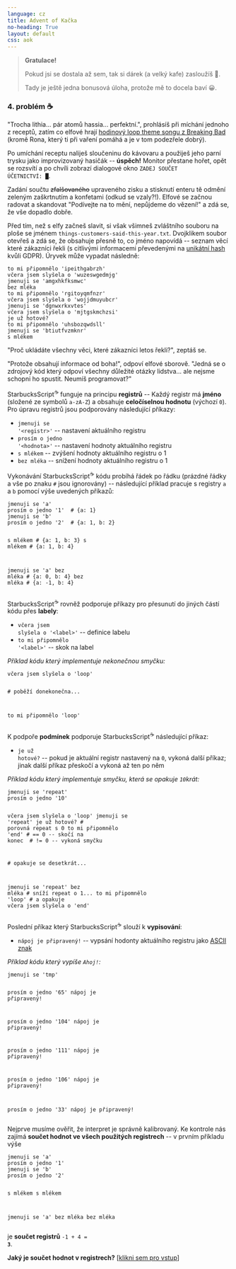 ```yaml
---
language: cz
title: Advent of Kačka
no-heading: True
layout: default
css: aok
---
```


> <span class="large">**Gratulace!**</span>
> 
> Pokud jsi se dostala až sem, tak si dárek (a velký kafe) zasloužíš <span class="nostyle">🎁</span>.
> 
> Tady je ještě jedna bonusová úloha, protože mě to docela baví <span class="nostyle">😀</span>.

### 4. problém ☕
<span class="quote">"Trocha lithia... pár atomů hassia... perfektní."</span>, prohlásíš při míchání jednoho z receptů, zatím co elfové hrají [hodinový loop theme songu z Breaking Bad](https://www.youtube.com/watch?v=pYAGlaZGwBA) (kromě Rona, který ti při vaření pomáhá a je v tom podezřele dobrý).

Po umíchání receptu naliješ sloučeninu do kávovaru a použiješ jeho parní trysku jako improvizovaný hasičák -- **úspěch!**
Monitor přestane hořet, opět se rozsvítí a po chvíli zobrazí dialogové okno <code class="language-plaintext highlighter-rouge">ZADEJ SOUČET ÚČETNICTVÍ: <span class="blink">█</span></code>.

Zadání součtu ~~zfalšovaného~~ upraveného zisku a stisknutí enteru tě odmění zeleným zaškrtnutím a konfetami (odkud se vzaly?!).
Elfové se začnou radovat a skandovat <span class="quote">"Podívejte na to mění, nepůjdeme do vězení!"</span> a zdá se, že vše dopadlo dobře.

Před tím, než s elfy začneš slavit, si však všimneš zvláštního souboru na ploše se jménem `things-customers-said-this-year.txt`.
Dvojklikem soubor otevřeš a zdá se, že obsahuje přesně to, co jméno napovídá -- seznam věcí které zákazníci řekli (s citlivými informacemi převedenými na [unikátní hash](https://en.wikipedia.org/wiki/Hash_function) kvůli GDPR). Úryvek může vypadat následně:

<div class="language-plaintext highlighter-rouge"><div class="highlight"><pre class="highlight"><code>to mi připomnělo <span class="orange">'ipeithgabrzh'</span>
včera jsem slyšela o <span class="orange">'wuzeswgedmjg'</span>
jmenuji se <span class="orange">'amgxhkfksmwc'</span>
bez mléka
to mi připomnělo <span class="orange">'rgitoyqmfnzr'</span>
včera jsem slyšela o <span class="orange">'wojjdmuyubcr'</span>
jmenuji se <span class="orange">'dgnwxrkxvtes'</span>
včera jsem slyšela o <span class="orange">'mjtgskmchzsi'</span>
je už hotové?
to mi připomnělo <span class="orange">'uhsbozqwdsll'</span>
jmenuji se <span class="orange">'btiutfvzmknr'</span>
s mlékem
</code></pre></div></div>

<span class="quote">"Proč ukládáte všechny věci, které zákazníci letos řekli?"</span>, zeptáš se.

<span class="quote">"Protože obsahují informace od boha!"</span>, odpoví elfové sborově. <span class="quote">"Jedná se o zdrojový kód který odpoví všechny důležité otázky lidstva... ale nejsme schopni ho spustit. Neumíš programovat?"</span>

<span class="s2">S</span><span class="s1">t</span><span class="s3">a</span><span class="s2">r</span><span class="s3">b</span><span class="s1">u</span><span class="s1">c</span><span class="s3">k</span><span class="s1">s</span><span class="s3">S</span><span class="s2">c</span><span class="s2">r</span><span class="s1">i</span><span class="s3">p</span><span class="s2">t</span><sup>☕</sup> funguje na principu **registrů** -- Každý registr má **jméno** (složené ze symbolů `a-zA-Z`) a obsahuje **celočíselnou hodnotu** (výchozí `0`).
Pro úpravu registrů jsou podporovány následující příkazy:
- <code class="language-plaintext highlighter-rouge">jmenuji se <span class="orange">'&lt;registr&gt;'</span></code> -- nastavení aktuálního registru
- <code class="language-plaintext highlighter-rouge">prosím o jedno <span class="orange">'&lt;hodnota&gt;'</span></code> -- nastavení hodnoty aktuálního registru
- `s mlékem` -- zvýšení hodnoty aktuálního registru o 1
- `bez mléka` -- snížení hodnoty aktuálního registru o 1

Vykonávání <span class="s2">S</span><span class="s1">t</span><span class="s3">a</span><span class="s2">r</span><span class="s3">b</span><span class="s1">u</span><span class="s1">c</span><span class="s3">k</span><span class="s1">s</span><span class="s3">S</span><span class="s2">c</span><span class="s2">r</span><span class="s1">i</span><span class="s3">p</span><span class="s2">t</span><sup>☕</sup> kódu probíhá řádek po řádku (prázdné řádky a vše po znaku <code class="language-plaintext highlighter-rouge"><span class="gray">#</span></code> jsou ignorovány) -- následující příklad pracuje s registry <code class="language-plaintext highlighter-rouge"><span class="orange">a</span></code> a <code class="language-plaintext highlighter-rouge"><span class="orange">b</span></code> pomocí výše uvedených příkazů:

<div class="language-plaintext highlighter-rouge"><div class="highlight"><pre class="highlight"><code>jmenuji se <span class="orange">'a'</span>
prosím o jedno <span class="orange">'1'</span><span class="gray">  # {a: 1}</span>
jmenuji se <span class="orange">'b'</span>
prosím o jedno <span class="orange">'2'</span><span class="gray">  # {a: 1, b: 2}</span>

s mlékem<span class="gray">            # {a: 1, b: 3}</span>
s mlékem<span class="gray">            # {a: 1, b: 4}</span>

jmenuji se <span class="orange">'a'</span>
bez mléka<span class="gray">           # {a: 0, b: 4}</span>
bez mléka<span class="gray">           # {a: -1, b: 4}</span>
</code></pre></div></div>


<span class="s2">S</span><span class="s1">t</span><span class="s3">a</span><span class="s2">r</span><span class="s3">b</span><span class="s1">u</span><span class="s1">c</span><span class="s3">k</span><span class="s1">s</span><span class="s3">S</span><span class="s2">c</span><span class="s2">r</span><span class="s1">i</span><span class="s3">p</span><span class="s2">t</span><sup>☕</sup> rovněž podporuje příkazy pro přesunutí do jiných částí kódu přes **labely**:
- <code class="language-plaintext highlighter-rouge">včera jsem slyšela o <span class="orange">'&lt;label&gt;'</span></code> -- definice labelu
- <code class="language-plaintext highlighter-rouge">to mi připomnělo <span class="orange">'&lt;label&gt;'</span></code> -- skok na label

_Příklad kódu který implementuje nekonečnou smyčku:_
<div class="language-plaintext highlighter-rouge"><div class="highlight"><pre class="highlight"><code>včera jsem slyšela o <span class="orange">'loop'</span>

<span class="gray"># poběží donekonečna...</span>

to mi připomnělo <span class="orange">'loop'</span>
</code></pre></div></div>


K podpoře **podmínek** podporuje <span class="s2">S</span><span class="s1">t</span><span class="s3">a</span><span class="s2">r</span><span class="s3">b</span><span class="s1">u</span><span class="s1">c</span><span class="s3">k</span><span class="s1">s</span><span class="s3">S</span><span class="s2">c</span><span class="s2">r</span><span class="s1">i</span><span class="s3">p</span><span class="s2">t</span><sup>☕</sup> následující příkaz:
- <code class="language-plaintext highlighter-rouge">je už hotové?</code> -- pokud je aktuální registr nastavený na `0`, vykoná další příkaz; jinak další příkaz přeskočí a vykoná až ten po něm

_Příklad kódu který implementuje smyčku, která se opakuje `10`krát:_
<div class="language-plaintext highlighter-rouge"><div class="highlight"><pre class="highlight"><code>jmenuji se <span class="orange">'repeat'</span>
prosím o jedno <span class="orange">'10'</span>

včera jsem slyšela o <span class="orange">'loop'</span>
jmenuji se <span class="orange">'repeat'</span>
je už hotové?<span class="gray">            # porovná repeat s 0</span>
to mi připomnělo <span class="orange">'end'</span><span class="gray">   # == 0 -- skočí na konec</span>
<span class="gray">                         # != 0 -- vykoná smyčku</span>

<span class="gray"># opakuje se desetkrát...</span>

jmenuji se <span class="orange">'repeat'</span>
bez mléka<span class="gray">                # sníží repeat o 1...</span>
to mi připomnělo <span class="orange">'loop'</span><span class="gray">  # a opakuje</span>
včera jsem slyšela o <span class="orange">'end'</span>
</code></pre></div></div>

Poslední příkaz který <span class="s2">S</span><span class="s1">t</span><span class="s3">a</span><span class="s2">r</span><span class="s3">b</span><span class="s1">u</span><span class="s1">c</span><span class="s3">k</span><span class="s1">s</span><span class="s3">S</span><span class="s2">c</span><span class="s2">r</span><span class="s1">i</span><span class="s3">p</span><span class="s2">t</span><sup>☕</sup> slouží k **vypisování**:
- `nápoj je připravený!` -- vypsání hodonty aktuálního registru jako [ASCII znak](https://www.asciitable.com/)

_Příklad kódu který vypíše `Ahoj!`:_
<div class="language-plaintext highlighter-rouge"><div class="highlight"><pre class="highlight"><code>jmenuji se <span class="orange">'tmp'</span>

prosím o jedno <span class="orange">'65'</span>
nápoj je připravený!

prosím o jedno <span class="orange">'104'</span>
nápoj je připravený!

prosím o jedno <span class="orange">'111'</span>
nápoj je připravený!

prosím o jedno <span class="orange">'106'</span>
nápoj je připravený!

prosím o jedno <span class="orange">'33'</span>
nápoj je připravený!
</code></pre></div></div>

Nejprve musíme ověřit, že interpret je správně kalibrovaný. Ke kontrole nás zajímá **součet hodnot ve všech použitých registrech** -- v prvním příkladu výše

<div class="language-plaintext highlighter-rouge"><div class="highlight"><pre class="highlight"><code>jmenuji se <span class="orange">'a'</span>
prosím o jedno <span class="orange">'1'</span>
jmenuji se <span class="orange">'b'</span>
prosím o jedno <span class="orange">'2'</span>

s mlékem
s mlékem

jmenuji se <span class="orange">'a'</span>
bez mléka
bez mléka
</code></pre></div></div>

je **součet registrů** <code class="language-plaintext highlighter-rouge">-1 + 4 = <strong>3</strong></code>.

**Jaký je součet hodnot v registrech?** [[klikni sem pro vstup](/aok/things-customers-said-this-year.txt)]
